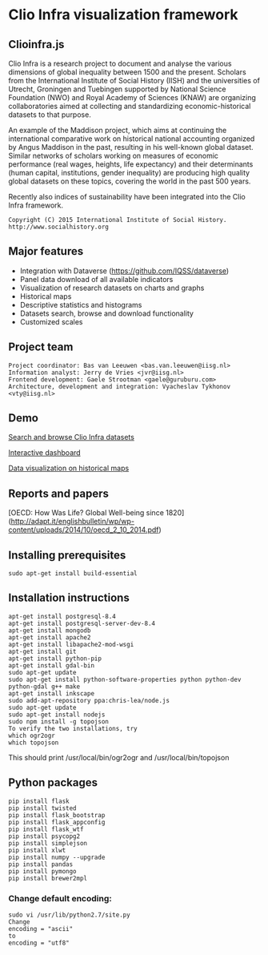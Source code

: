 # Clio Infra visualization framework 
## Clioinfra.js
Clio Infra is a research project to document and analyse the various dimensions of global inequality
between 1500 and the present. Scholars from the International Institute of Social History (IISH) and the
universities of Utrecht, Groningen and Tuebingen supported by National Science Foundation (NWO) and
Royal Academy of Sciences (KNAW) are organizing collaboratories aimed at collecting and standardizing
economic-historical datasets to that purpose. 

An example of the Maddison project, which aims at continuing
the international comparative work on historical national accounting organized by Angus Maddison in the
past, resulting in his well-known global dataset. Similar networks of scholars working on measures of
economic performance (real wages, heights, life expectancy) and their determinants (human capital,
institutions, gender inequality) are producing high quality global datasets on these topics, covering the world
in the past 500 years. 

Recently also indices of sustainability have been integrated into the Clio Infra
framework. 
```
Copyright (C) 2015 International Institute of Social History.
http://www.socialhistory.org
```

## Major features
- Integration with Dataverse (https://github.com/IQSS/dataverse)
- Panel data download of all available indicators
- Visualization of research datasets on charts and graphs
- Historical maps
- Descriptive statistics and histograms 
- Datasets search, browse and download functionality
- Customized scales

## Project team
```
Project coordinator: Bas van Leeuwen <bas.van.leeuwen@iisg.nl> 
Information analyst: Jerry de Vries <jvr@iisg.nl>
Frontend development: Gaele Strootman <gaele@guruburu.com>
Architecture, development and integration: Vyacheslav Tykhonov <vty@iisg.nl>
```

## Demo
[Search and browse Clio Infra datasets](http://cliov4.sandbox.socialhistoryservices.org/datasets/search)

[Interactive dashboard](http://clearance.sandbox.socialhistoryservices.org/collabs/dashboard?action=visualize&yearmin=1500&yearmax=2012&loc=250&loc=276&loc=528&loc=380&loc=724&dataset=hdl%3A10622%2F4X6NCK%3A114%3A115)

[Data visualization on historical maps](http://clearance.sandbox.socialhistoryservices.org/collabs/mapslider?action=map&year=1981&dataset=4X6NCK&colors=greyscale)

## Reports and papers
[OECD: How Was Life? Global Well-being since 1820] (http://adapt.it/englishbulletin/wp/wp-content/uploads/2014/10/oecd_2_10_2014.pdf)

## Installing prerequisites
```
sudo apt-get install build-essential
```
## Installation instructions
```
apt-get install postgresql-8.4
apt-get install postgresql-server-dev-8.4
apt-get install mongodb
apt-get install apache2
apt-get install libapache2-mod-wsgi
apt-get install git
apt-get install python-pip
apt-get install gdal-bin
sudo apt-get update
sudo apt-get install python-software-properties python python-dev python-gdal g++ make
apt-get install inkscape
sudo add-apt-repository ppa:chris-lea/node.js
sudo apt-get update
sudo apt-get install nodejs
sudo npm install -g topojson
To verify the two installations, try
which ogr2ogr
which topojson
```
This should print /usr/local/bin/ogr2ogr and /usr/local/bin/topojson

## Python packages
```
pip install flask
pip install twisted
pip install flask_bootstrap
pip install flask_appconfig
pip install flask_wtf
pip install psycopg2
pip install simplejson
pip install xlwt
pip install numpy --upgrade
pip install pandas
pip install pymongo
pip install brewer2mpl
```

### Change default encoding:
```
sudo vi /usr/lib/python2.7/site.py
Change
encoding = "ascii"
to
encoding = "utf8"

